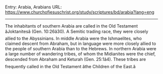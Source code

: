 Entry: Arabia, Arabians
URL: https://www.churchofjesuschrist.org/study/scriptures/bd/arabia?lang=eng

---

The inhabitants of southern Arabia are called in the Old Testament âJoktanitesâ (Gen. 10:26â30). A Semitic trading race, they were closely allied to the Abyssinians. In middle Arabia were the Ishmaelites, who claimed descent from Abraham, but in language were more closely allied to the people of southern Arabia than to the Hebrews. In northern Arabia were a large number of wandering tribes, of whom the Midianites were the chief, descended from Abraham and Keturah (Gen. 25:1â4). These tribes are frequently called in the Old Testament âthe Children of the East.â
